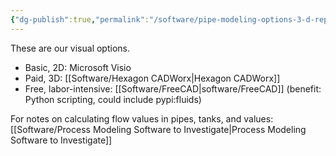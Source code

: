 ```yaml
---
{"dg-publish":true,"permalink":"/software/pipe-modeling-options-3-d-representation/","noteIcon":"","created":"2025-05-20T09:18:17.364-05:00"}
---
```


These are our visual options.
- Basic, 2D: Microsoft Visio
- Paid, 3D: [[Software/Hexagon CADWorx\|Hexagon CADWorx]]
- Free, labor-intensive: [[Software/FreeCAD\|software/FreeCAD]] (benefit: Python scripting, could include pypi:fluids)

For notes on calculating flow values in pipes, tanks, and values: [[Software/Process Modeling Software to Investigate\|Process Modeling Software to Investigate]]
